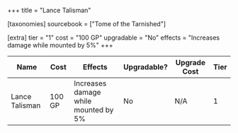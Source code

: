 +++
title = "Lance Talisman"

[taxonomies]
sourcebook = ["Tome of the Tarnished"]

[extra]
tier = "1"
cost = "100 GP"
upgradable = "No"
effects = "Increases damage while mounted by 5%"
+++

| Name                          | Cost    | Effects                                                                                           | Upgradable? | Upgrade Cost | Tier |
| ----------------------------- | ------- | ----------------------------------------------------------------------------------------------- | ----------- | ------------ | ---- |
| Lance Talisman | 100 GP | Increases damage while mounted by 5% | No | N/A | 1 |
